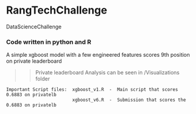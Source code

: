 # RangTechChallenge
DataScienceChallenge

### Code written in python and R  
A simple xgboost model with a few engineered features scores 9th position on private leaderboard  
> > Private leaderboard Analysis can be seen in  /Visualizations folder  


    Important Script files:  xgboost_v1.R  -  Main script that scores 0.6883 on privatelb  
                             xgboost_v6.R  -  Submission that scores the 0.6883 on privatelb  
                             




